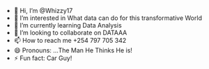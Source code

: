 - 👋 Hi, I’m @Whizzy17
- 👀 I’m interested in What data can do for this transformative World
- 🌱 I’m currently learning Data Analysis
- 💞️ I’m looking to collaborate on DATAAA
- 📫 How to reach me +254 797 705 342
- 😄 Pronouns: ...The Man He Thinks He is!
- ⚡ Fun fact: Car Guy!

<!---
Whizzy17/Whizzy17 is a ✨ special ✨ repository because its `README.md` (this file) appears on your GitHub profile.
You can click the Preview link to take a look at your changes.
--->
